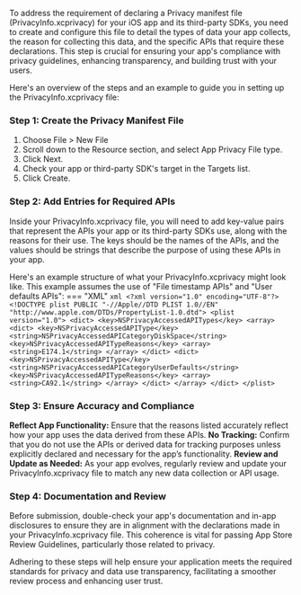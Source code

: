To address the requirement of declaring a Privacy manifest file (PrivacyInfo.xcprivacy) for your iOS app and its third-party SDKs, you need to create and configure this file to detail the types of data your app collects, the reason for collecting this data, and the specific APIs that require these declarations. This step is crucial for ensuring your app's compliance with privacy guidelines, enhancing transparency, and building trust with your users.

Here's an overview of the steps and an example to guide you in setting up the PrivacyInfo.xcprivacy file:

### Step 1: Create the Privacy Manifest File
1. Choose File > New File
2. Scroll down to the Resource section, and select App Privacy File type.
3. Click Next.
4. Check your app or third-party SDK's target in the Targets list.
5. Click Create.

### Step 2: Add Entries for Required APIs
Inside your PrivacyInfo.xcprivacy file, you will need to add key-value pairs that represent the APIs your app or its third-party SDKs use, along with the reasons for their use. The keys should be the names of the APIs, and the values should be strings that describe the purpose of using these APIs in your app.

Here's an example structure of what your PrivacyInfo.xcprivacy might look like. This example assumes the use of "File timestamp APIs" and "User defaults APIs":
=== "XML"
    ```xml
    <?xml version="1.0" encoding="UTF-8"?>
    <!DOCTYPE plist PUBLIC "-//Apple//DTD PLIST 1.0//EN" "http://www.apple.com/DTDs/PropertyList-1.0.dtd">
    <plist version="1.0">
      <dict>
          <key>NSPrivacyAccessedAPITypes</key>
          <array>
              <dict>
                  <key>NSPrivacyAccessedAPIType</key>
                  <string>NSPrivacyAccessedAPICategoryDiskSpace</string>
                  <key>NSPrivacyAccessedAPITypeReasons</key>
                  <array>
                      <string>E174.1</string>
                  </array>
              </dict>
              <dict>
                  <key>NSPrivacyAccessedAPIType</key>
                  <string>NSPrivacyAccessedAPICategoryUserDefaults</string>
                  <key>NSPrivacyAccessedAPITypeReasons</key>
                  <array>
                      <string>CA92.1</string>
                  </array>
              </dict>
          </array>
      </dict>
    </plist>
    ```

### Step 3: Ensure Accuracy and Compliance
**Reflect App Functionality:** Ensure that the reasons listed accurately reflect how your app uses the data derived from these APIs.
**No Tracking:** Confirm that you do not use the APIs or derived data for tracking purposes unless explicitly declared and necessary for the app’s functionality.
**Review and Update as Needed:** As your app evolves, regularly review and update your PrivacyInfo.xcprivacy file to match any new data collection or API usage.

### Step 4: Documentation and Review
Before submission, double-check your app's documentation and in-app disclosures to ensure they are in alignment with the declarations made in your PrivacyInfo.xcprivacy file. This coherence is vital for passing App Store Review Guidelines, particularly those related to privacy.

Adhering to these steps will help ensure your application meets the required standards for privacy and data use transparency, facilitating a smoother review process and enhancing user trust.
